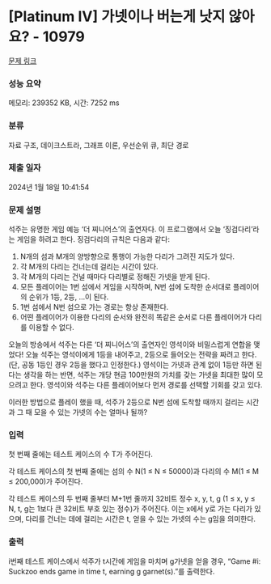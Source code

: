 # [Platinum IV] 가넷이나 버는게 낫지 않아요? - 10979 

[문제 링크](https://www.acmicpc.net/problem/10979) 

### 성능 요약

메모리: 239352 KB, 시간: 7252 ms

### 분류

자료 구조, 데이크스트라, 그래프 이론, 우선순위 큐, 최단 경로

### 제출 일자

2024년 1월 18일 10:41:54

### 문제 설명

<p>석주는 유명한 게임 예능 ‘더 찌니어스’의 출연자다. 이 프로그램에서 오늘 ‘징검다리’라는 게임을 하려고 한다. 징검다리의 규칙은 다음과 같다:</p>

<ol>
	<li>N개의 섬과 M개의 양방향으로 통행이 가능한 다리가 그려진 지도가 있다.</li>
	<li>각 M개의 다리는 건너는데 걸리는 시간이 있다.</li>
	<li>각 M개의 다리는 건널 때마다 다리별로 정해진 가넷을 받게 된다.</li>
	<li>모든 플레이어는 1번 섬에서 게임을 시작하며, N번 섬에 도착한 순서대로 플레이어의 순위가 1등, 2등, …이 된다.</li>
	<li>1번 섬에서 N번 섬으로 가는 경로는 항상 존재한다.</li>
	<li>어떤 플레이어가 이용한 다리의 순서와 완전히 똑같은 순서로 다른 플레이어가 다리를 이용할 수 없다.</li>
</ol>

<p>오늘의 방송에서 석주는 다른 ‘더 찌니어스’의 출연자인 영석이와 비밀스럽게 연합을 맺었다! 오늘 석주는 영석이에게 1등을 내어주고, 2등으로 들어오는 전략을 짜려고 한다. (단, 공동 1등인 경우 2등을 했다고 인정한다.) 영석이는 가넷과 관계 없이 1등만 하면 된다는 생각을 하는 반면, 석주는 개당 현금 100만원의 가치를 갖는 가넷을 최대한 많이 모으려고 한다. 영석이와 석주는 다른 플레이어보다 먼저 경로를 선택할 기회를 갖고 있다.</p>

<p>이러한 방법으로 플레이 했을 때, 석주가 2등으로 N번 섬에 도착할 때까지 걸리는 시간과 그 때 모을 수 있는 가넷의 수는 얼마나 될까? </p>

### 입력 

 <p>첫 번째 줄에는 테스트 케이스의 수 T가 주어진다.</p>

<p>각 테스트 케이스의 첫 번째 줄에는 섬의 수 N(1 ≤ N ≤ 50000)과 다리의 수 M(1 ≤ M ≤ 200,000)가 주어진다.</p>

<p>각 테스트 케이스의 두 번째 줄부터 M+1번 줄까지 32비트 정수 x, y, t, g (1 ≤ x, y ≤ N, t, g는 1보다 큰 32비트 부호 있는 정수)가 주어진다. 이는 x에서 y로 가는 다리가 있으며, 다리를 건너는 데에 걸리는 시간은 t, 얻을 수 있는 가넷의 수는 g임을 의미한다. </p>

### 출력 

 <p>i번째 테스트 케이스에서 석주가 t시간에 게임을 마치며 g가넷을 얻을 경우, “Game #i: Suckzoo ends game in time t, earning g garnet(s).”를 출력한다.</p>

